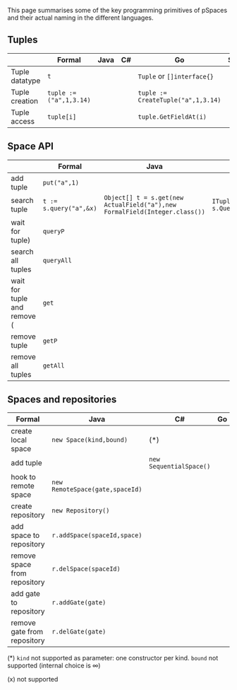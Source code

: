 This page summarises some of the key programming primitives of pSpaces and their actual naming in the different languages. 

## Tuples

| | Formal | Java | C#  | Go | Swift | TypeScript |
| - | - | - | - | - | - | - |
| Tuple datatype | `t` |  |  |  `Tuple` or `[]interface{}` |  |  | |
| Tuple creation | `tuple := ("a",1,3.14)` |  |  | `tuple := CreateTuple("a",1,3.14)` |  |  
| Tuple access | `tuple[i]` |  |  | `tuple.GetFieldAt(i)` |  |  |  |



## Space API

| | Formal | Java | C#  | Go | Swift | TypeScript |
| - | - | - | - | - | - | - |
| add tuple | `put("a",1)` |  |  | `Put("a",1)` |  |  |
| search tuple | `t := s.query("a",&x)` | `Object[] t = s.get(new ActualField("a"),new FormalField(Integer.class())` | `ITuple t = s.Query("a",typeof(int));` | `t: = query("a",&x)` |  |  |
| wait for tuple) | `queryP` |  |  |  |  |  |
| search all tuples | `queryAll` |  |  |  |  |  |
| wait for tuple and remove ( | `get` |  |  |  |  |  |
| remove tuple | `getP` |  |  |  |  |  |
| remove all tuples | `getAll` |  |  |  |  |  |

## Spaces and repositories

| Formal | Java | C#  | Go | Swift | TypeScript |
| - | - | - | - | - | - |
| create local space | `new Space(kind,bound)` | (*)  |  |  |  |  |
| add tuple |                       | `new SequentialSpace()` |  |  |  |  |
| hook to remote space | `new RemoteSpace(gate,spaceId)` |  |  | |  |  |
| create repository | `new Repository()` |  |  | (x) |  |  |
| add space to repository | `r.addSpace(spaceId,space)` |  |  | (x) |  |  |
| remove space from repository  | `r.delSpace(spaceId)` |  |  | (x) |  |  |
| add gate to repository  | `r.addGate(gate)` |  |  | (x) |  |  |
| remove gate from repository  | `r.delGate(gate)` |  |  | (x) |  |  |

(*) `kind` not supported as parameter: one constructor per kind. `bound` not supported (internal choice is ∞)

(x) not supported
